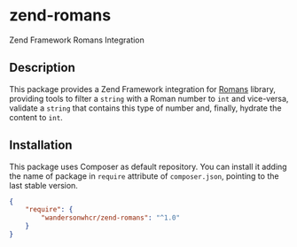 # zend-romans

Zend Framework Romans Integration

## Description

This package provides a Zend Framework integration for
[Romans](https://github.com/wandersonwhcr/romans) library, providing tools to
filter a `string` with a Roman number to `int` and vice-versa, validate a
`string` that contains this type of number and, finally, hydrate the content to
`int`.

## Installation

This package uses Composer as default repository. You can install it adding the
name of package in `require` attribute of `composer.json`, pointing to the last
stable version.

```json
{
    "require": {
        "wandersonwhcr/zend-romans": "^1.0"
    }
}
```
